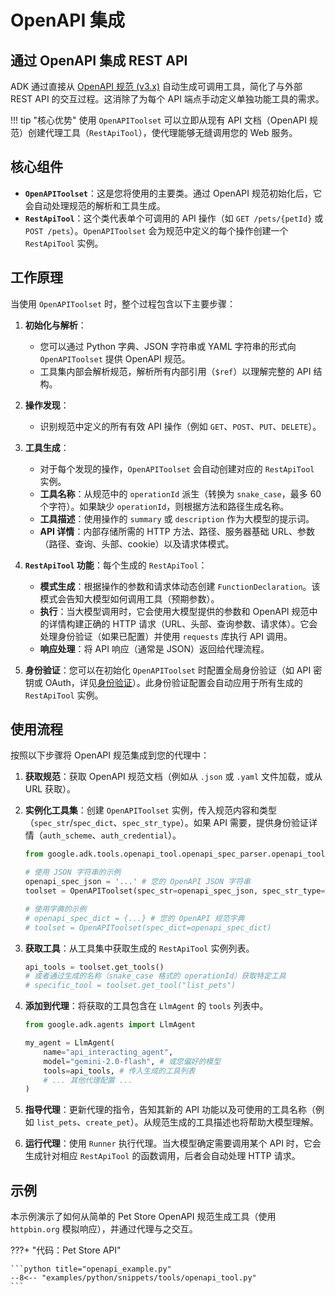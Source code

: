 # OpenAPI 集成

## 通过 OpenAPI 集成 REST API

ADK 通过直接从 [OpenAPI 规范 (v3.x)](https://swagger.io/specification/) 自动生成可调用工具，简化了与外部 REST API 的交互过程。这消除了为每个 API 端点手动定义单独功能工具的需求。

!!! tip "核心优势"
    使用 `OpenAPIToolset` 可以立即从现有 API 文档（OpenAPI 规范）创建代理工具（`RestApiTool`），使代理能够无缝调用您的 Web 服务。

## 核心组件

* **`OpenAPIToolset`**：这是您将使用的主要类。通过 OpenAPI 规范初始化后，它会自动处理规范的解析和工具生成。
* **`RestApiTool`**：这个类代表单个可调用的 API 操作（如 `GET /pets/{petId}` 或 `POST /pets`）。`OpenAPIToolset` 会为规范中定义的每个操作创建一个 `RestApiTool` 实例。

## 工作原理

当使用 `OpenAPIToolset` 时，整个过程包含以下主要步骤：

1. **初始化与解析**：
    * 您可以通过 Python 字典、JSON 字符串或 YAML 字符串的形式向 `OpenAPIToolset` 提供 OpenAPI 规范。
    * 工具集内部会解析规范，解析所有内部引用（`$ref`）以理解完整的 API 结构。

2. **操作发现**：
    * 识别规范中定义的所有有效 API 操作（例如 `GET`、`POST`、`PUT`、`DELETE`）。

3. **工具生成**：
    * 对于每个发现的操作，`OpenAPIToolset` 会自动创建对应的 `RestApiTool` 实例。
    * **工具名称**：从规范中的 `operationId` 派生（转换为 `snake_case`，最多 60 个字符）。如果缺少 `operationId`，则根据方法和路径生成名称。
    * **工具描述**：使用操作的 `summary` 或 `description` 作为大模型的提示词。
    * **API 详情**：内部存储所需的 HTTP 方法、路径、服务器基础 URL、参数（路径、查询、头部、cookie）以及请求体模式。

4. **`RestApiTool` 功能**：每个生成的 `RestApiTool`：
    * **模式生成**：根据操作的参数和请求体动态创建 `FunctionDeclaration`。该模式会告知大模型如何调用工具（预期参数）。
    * **执行**：当大模型调用时，它会使用大模型提供的参数和 OpenAPI 规范中的详情构建正确的 HTTP 请求（URL、头部、查询参数、请求体）。它会处理身份验证（如果已配置）并使用 `requests` 库执行 API 调用。
    * **响应处理**：将 API 响应（通常是 JSON）返回给代理流程。

5. **身份验证**：您可以在初始化 `OpenAPIToolset` 时配置全局身份验证（如 API 密钥或 OAuth，详见[身份验证](../tools/authentication.md)）。此身份验证配置会自动应用于所有生成的 `RestApiTool` 实例。

## 使用流程

按照以下步骤将 OpenAPI 规范集成到您的代理中：

1. **获取规范**：获取 OpenAPI 规范文档（例如从 `.json` 或 `.yaml` 文件加载，或从 URL 获取）。
2. **实例化工具集**：创建 `OpenAPIToolset` 实例，传入规范内容和类型（`spec_str`/`spec_dict`、`spec_str_type`）。如果 API 需要，提供身份验证详情（`auth_scheme`、`auth_credential`）。

    ```python
    from google.adk.tools.openapi_tool.openapi_spec_parser.openapi_toolset import OpenAPIToolset

    # 使用 JSON 字符串的示例
    openapi_spec_json = '...' # 您的 OpenAPI JSON 字符串
    toolset = OpenAPIToolset(spec_str=openapi_spec_json, spec_str_type="json")

    # 使用字典的示例
    # openapi_spec_dict = {...} # 您的 OpenAPI 规范字典
    # toolset = OpenAPIToolset(spec_dict=openapi_spec_dict)
    ```

3. **获取工具**：从工具集中获取生成的 `RestApiTool` 实例列表。

    ```python
    api_tools = toolset.get_tools()
    # 或者通过生成的名称（snake_case 格式的 operationId）获取特定工具
    # specific_tool = toolset.get_tool("list_pets")
    ```

4. **添加到代理**：将获取的工具包含在 `LlmAgent` 的 `tools` 列表中。

    ```python
    from google.adk.agents import LlmAgent

    my_agent = LlmAgent(
        name="api_interacting_agent",
        model="gemini-2.0-flash", # 或您偏好的模型
        tools=api_tools, # 传入生成的工具列表
        # ... 其他代理配置 ...
    )
    ```

5. **指导代理**：更新代理的指令，告知其新的 API 功能以及可使用的工具名称（例如 `list_pets`、`create_pet`）。从规范生成的工具描述也将帮助大模型理解。
6. **运行代理**：使用 `Runner` 执行代理。当大模型确定需要调用某个 API 时，它会生成针对相应 `RestApiTool` 的函数调用，后者会自动处理 HTTP 请求。

## 示例

本示例演示了如何从简单的 Pet Store OpenAPI 规范生成工具（使用 `httpbin.org` 模拟响应），并通过代理与之交互。

???+ "代码：Pet Store API"

    ```python title="openapi_example.py"
    --8<-- "examples/python/snippets/tools/openapi_tool.py"
    ```